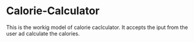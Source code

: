 # Calorie-Calculator
This is the workig model of calorie caclculator. It accepts the iput from the user ad calculate the calories. 
